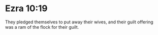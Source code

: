 # Ezra 10:19

They pledged themselves to put away their wives, and their guilt offering was a ram of the flock for their guilt.

